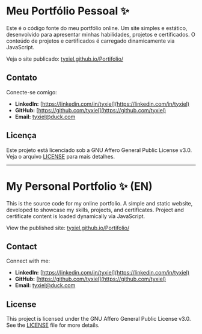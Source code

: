 # Meu Portfólio Pessoal ✨

Este é o código fonte do meu portfólio online. Um site simples e estático, desenvolvido para apresentar minhas habilidades, projetos e certificados. O conteúdo de projetos e certificados é carregado dinamicamente via JavaScript.

Veja o site publicado: [tyxiel.github.io/Portifolio/](https://tyxiel.github.io/Portifolio/)

## Contato

Conecte-se comigo:

* **LinkedIn:** [https://linkedin.com/in/tyxiel](https://linkedin.com/in/tyxiel)
* **GitHub:** [https://github.com/tyxiel](https://github.com/tyxiel)
* **Email:** [tyxiel@duck.com](mailto:tyxiel@duck.com)

## Licença

Este projeto está licenciado sob a GNU Affero General Public License v3.0. Veja o arquivo [LICENSE](LICENSE) para mais detalhes.

---

# My Personal Portfolio ✨ (EN)

This is the source code for my online portfolio. A simple and static website, developed to showcase my skills, projects, and certificates. Project and certificate content is loaded dynamically via JavaScript.

View the published site: [tyxiel.github.io/Portifolio/](https://tyxiel.github.io/Portifolio/)

## Contact

Connect with me:

* **LinkedIn:** [https://linkedin.com/in/tyxiel](https://linkedin.com/in/tyxiel)
* **GitHub:** [https://github.com/tyxiel](https://github.com/tyxiel)
* **Email:** [tyxiel@duck.com](mailto:tyxiel@duck.com)

## License

This project is licensed under the GNU Affero General Public License v3.0. See the [LICENSE](LICENSE) file for more details.
